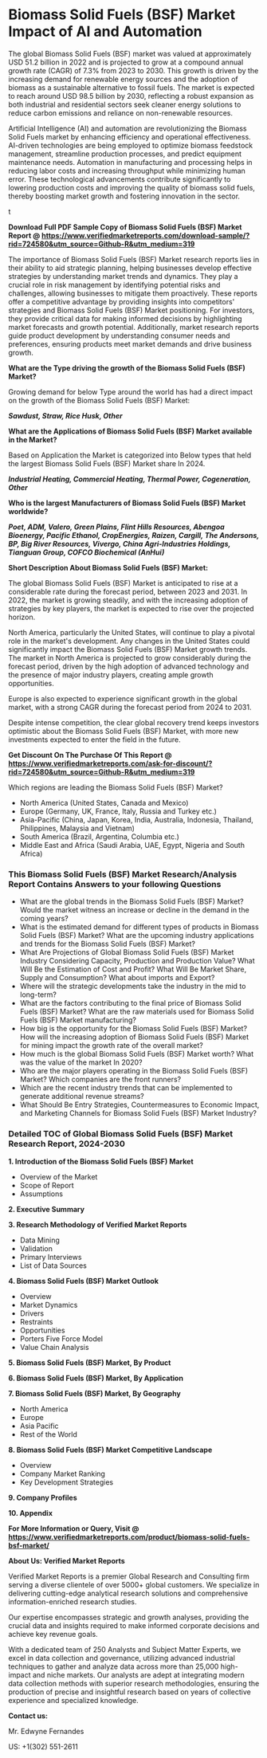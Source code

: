 <meta name="title" content="Global Biomass Solid Fuels (BSF) Market Impact of AI and Automation"><meta name="description" content="The global Biomass Solid Fuels (BSF) market was valued at approximately USD 51.2 billion in 2022 and is projected to grow at a compound annual growth rate (CAGR) of 7."><meta name="title" content="Biomass Solid Fuels (BSF) Market Size, Share, Scope, Trends, Growth, Opportunities, Analysis, Forecast"><h1>Biomass Solid Fuels (BSF) Market Impact of AI and Automation</h1><p>The global Biomass Solid Fuels (BSF) market was valued at approximately USD 51.2 billion in 2022 and is projected to grow at a compound annual growth rate (CAGR) of 7.3% from 2023 to 2030. This growth is driven by the increasing demand for renewable energy sources and the adoption of biomass as a sustainable alternative to fossil fuels. The market is expected to reach around USD 98.5 billion by 2030, reflecting a robust expansion as both industrial and residential sectors seek cleaner energy solutions to reduce carbon emissions and reliance on non-renewable resources.</p><p>Artificial Intelligence (AI) and automation are revolutionizing the Biomass Solid Fuels market by enhancing efficiency and operational effectiveness. AI-driven technologies are being employed to optimize biomass feedstock management, streamline production processes, and predict equipment maintenance needs. Automation in manufacturing and processing helps in reducing labor costs and increasing throughput while minimizing human error. These technological advancements contribute significantly to lowering production costs and improving the quality of biomass solid fuels, thereby boosting market growth and fostering innovation in the sector.</p>t</p><p id="" class=""><strong>Download Full PDF Sample Copy of Biomass Solid Fuels (BSF) Market Report @ <a href="https://www.verifiedmarketreports.com/download-sample/?rid=724580&utm_source=Github-R&utm_medium=319" target="_blank">https://www.verifiedmarketreports.com/download-sample/?rid=724580&utm_source=Github-R&utm_medium=319</a></strong></p><p>The importance of&nbsp;Biomass Solid Fuels (BSF) Market research reports lies in their ability to aid strategic planning, helping businesses develop effective strategies by understanding market trends and dynamics. They play a crucial role in risk management by identifying potential risks and challenges, allowing businesses to mitigate them proactively. These reports offer a competitive advantage by providing insights into competitors' strategies and Biomass Solid Fuels (BSF) Market positioning. For investors, they provide critical data for making informed decisions by highlighting market forecasts and growth potential. Additionally, market research reports guide product development by understanding consumer needs and preferences, ensuring products meet market demands and drive business growth.</p><p><strong>What are the&nbsp;Type driving the growth of the Biomass Solid Fuels (BSF) Market?</strong></p><p id="" class="">Growing demand for below Type around the world has had a direct impact on the growth of the Biomass Solid Fuels (BSF) Market:</p><em><strong>Sawdust, Straw, Rice Husk, Other</strong></em></p><strong>What are the&nbsp;Applications&nbsp;of Biomass Solid Fuels (BSF) Market available in the Market?</strong></p><p id="" class="">Based on Application the Market is categorized into Below types that held the largest Biomass Solid Fuels (BSF) Market share In 2024.</p><em><strong>Industrial Heating, Commercial Heating, Thermal Power, Cogeneration, Other</strong></em></p><strong>Who is the largest Manufacturers of Biomass Solid Fuels (BSF) Market worldwide?</strong></p><p><em><strong>Poet, ADM, Valero, Green Plains, Flint Hills Resources, Abengoa Bioenergy, Pacific Ethanol, CropEnergies, Raizen, Cargill, The Andersons, BP, Big River Resources, Vivergo, China Agri-Industries Holdings, Tianguan Group, COFCO Biochemical (AnHui)</strong></em></p><p id="" class=""><strong>Short Description About Biomass Solid Fuels (BSF) Market:</strong></p><p>The global Biomass Solid Fuels (BSF) Market is anticipated to rise at a considerable rate during the forecast period, between 2023 and 2031. In 2022, the market is growing steadily, and with the increasing adoption of strategies by key players, the market is expected to rise over the projected horizon.</p><p>North America, particularly the United States, will continue to play a pivotal role in the market's development. Any changes in the United States could significantly impact the Biomass Solid Fuels (BSF) Market growth trends. The market in North America is projected to grow considerably during the forecast period, driven by the high adoption of advanced technology and the presence of major industry players, creating ample growth opportunities.</p><p>Europe is also expected to experience significant growth in the global market, with a strong CAGR during the forecast period from 2024 to 2031.</p><p>Despite intense competition, the clear global recovery trend keeps investors optimistic about the Biomass Solid Fuels (BSF) Market, with more new investments expected to enter the field in the future.</p><p id="" class=""><strong>Get Discount On The Purchase Of This Report @ <a href="https://www.verifiedmarketreports.com/ask-for-discount/?rid=724580&utm_source=Github-R&utm_medium=319" target="_blank">https://www.verifiedmarketreports.com/ask-for-discount/?rid=724580&utm_source=Github-R&utm_medium=319</a></strong></p>Which regions are leading the Biomass Solid Fuels (BSF) Market?</p><ul><li>North America (United States, Canada and Mexico)</li><li>Europe (Germany, UK, France, Italy, Russia and Turkey etc.)</li><li>Asia-Pacific (China, Japan, Korea, India, Australia, Indonesia, Thailand, Philippines, Malaysia and Vietnam)</li><li>South America (Brazil, Argentina, Columbia etc.)</li><li>Middle East and Africa (Saudi Arabia, UAE, Egypt, Nigeria and South Africa)</li></ul><h3 id="" class="">This Biomass Solid Fuels (BSF) Market Research/Analysis Report Contains Answers to your following Questions</h3><ul><li>What are the global trends in the Biomass Solid Fuels (BSF) Market? Would the market witness an increase or decline in the demand in the coming years?</li><li>What is the estimated demand for different types of products in Biomass Solid Fuels (BSF) Market? What are the upcoming industry applications and trends for the Biomass Solid Fuels (BSF) Market?</li><li>What Are Projections of Global Biomass Solid Fuels (BSF) Market Industry Considering Capacity, Production and Production Value? What Will Be the Estimation of Cost and Profit? What Will Be Market Share, Supply and Consumption? What about imports and Export?</li><li>Where will the strategic developments take the industry in the mid to long-term?</li><li>What are the factors contributing to the final price of Biomass Solid Fuels (BSF) Market? What are the raw materials used for Biomass Solid Fuels (BSF) Market manufacturing?</li><li>How big is the opportunity for the Biomass Solid Fuels (BSF) Market? How will the increasing adoption of Biomass Solid Fuels (BSF) Market for mining impact the growth rate of the overall market?</li><li>How much is the global Biomass Solid Fuels (BSF) Market worth? What was the value of the market In 2020?</li><li>Who are the major players operating in the Biomass Solid Fuels (BSF) Market? Which companies are the front runners?</li><li>Which are the recent industry trends that can be implemented to generate additional revenue streams?</li><li>What Should Be Entry Strategies, Countermeasures to Economic Impact, and Marketing Channels for Biomass Solid Fuels (BSF) Market Industry?</li></ul><h3 id="" class="">Detailed TOC of Global Biomass Solid Fuels (BSF) Market Research Report, 2024-2030</h3><p id="" class=""><strong>1. Introduction of the Biomass Solid Fuels (BSF) Market</strong></p><ul><li>Overview of the Market</li><li>Scope of Report</li><li>Assumptions</li></ul><p id="" class=""><strong>2. Executive Summary</strong></p><p id="" class=""><strong>3. Research Methodology of Verified Market Reports</strong></p><ul><li>Data Mining</li><li>Validation</li><li>Primary Interviews</li><li>List of Data Sources</li></ul><p id="" class=""><strong>4. Biomass Solid Fuels (BSF) Market Outlook</strong></p><ul><li>Overview</li><li>Market Dynamics</li><li>Drivers</li><li>Restraints</li><li>Opportunities</li><li>Porters Five Force Model</li><li>Value Chain Analysis</li></ul><p id="" class=""><strong>5. Biomass Solid Fuels (BSF) Market, By Product</strong></p><p id="" class=""><strong>6. Biomass Solid Fuels (BSF) Market, By Application</strong></p><p id="" class=""><strong>7. Biomass Solid Fuels (BSF) Market, By Geography</strong></p><ul><li>North America</li><li>Europe</li><li>Asia Pacific</li><li>Rest of the World</li></ul><p id="" class=""><strong>8. Biomass Solid Fuels (BSF) Market Competitive Landscape</strong></p><ul><li>Overview</li><li>Company Market Ranking</li><li>Key Development Strategies</li></ul><p id="" class=""><strong>9. Company Profiles</strong></p><p id="" class=""><strong>10. Appendix</strong></p><p id="" class=""><strong>For More Information or Query, Visit @ <a href="https://www.verifiedmarketreports.com/product/biomass-solid-fuels-bsf-market/" target="_blank">https://www.verifiedmarketreports.com/product/biomass-solid-fuels-bsf-market/</a></strong></p><p id="" class=""><strong>About Us: Verified Market Reports</strong></p><p id="" class="">Verified Market Reports is a premier Global Research and Consulting firm serving a diverse clientele of over 5000+ global customers. We specialize in delivering cutting-edge analytical research solutions and comprehensive information-enriched research studies.</p><p id="" class="">Our expertise encompasses strategic and growth analyses, providing the crucial data and insights required to make informed corporate decisions and achieve key revenue goals.</p><p id="" class="">With a dedicated team of 250 Analysts and Subject Matter Experts, we excel in data collection and governance, utilizing advanced industrial techniques to gather and analyze data across more than 25,000 high-impact and niche markets. Our analysts are adept at integrating modern data collection methods with superior research methodologies, ensuring the production of precise and insightful research based on years of collective experience and specialized knowledge.</p><p id="" class=""><strong>Contact us:</strong></p><p id="" class="">Mr. Edwyne Fernandes</p><p id="" class="">US: +1(302) 551-2611</p>
